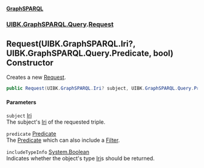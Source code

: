 #### [GraphSPARQL](./index.md 'index')
### [UIBK.GraphSPARQL.Query](./UIBK-GraphSPARQL-Query.md 'UIBK.GraphSPARQL.Query').[Request](./UIBK-GraphSPARQL-Query-Request.md 'UIBK.GraphSPARQL.Query.Request')
## Request(UIBK.GraphSPARQL.Iri?, UIBK.GraphSPARQL.Query.Predicate, bool) Constructor
Creates a new [Request](./UIBK-GraphSPARQL-Query-Request.md 'UIBK.GraphSPARQL.Query.Request').  
```csharp
public Request(UIBK.GraphSPARQL.Iri? subject, UIBK.GraphSPARQL.Query.Predicate predicate, bool includeTypeInfo);
```
#### Parameters
<a name='UIBK-GraphSPARQL-Query-Request-Request(UIBK-GraphSPARQL-Iri-_UIBK-GraphSPARQL-Query-Predicate_bool)-subject'></a>
`subject` [Iri](./UIBK-GraphSPARQL-Iri.md 'UIBK.GraphSPARQL.Iri')  
The subject's [Iri](./UIBK-GraphSPARQL-Iri.md 'UIBK.GraphSPARQL.Iri') of the requested triple.  
  
<a name='UIBK-GraphSPARQL-Query-Request-Request(UIBK-GraphSPARQL-Iri-_UIBK-GraphSPARQL-Query-Predicate_bool)-predicate'></a>
`predicate` [Predicate](./UIBK-GraphSPARQL-Query-Predicate.md 'UIBK.GraphSPARQL.Query.Predicate')  
The [Predicate](./UIBK-GraphSPARQL-Query-Predicate.md 'UIBK.GraphSPARQL.Query.Predicate') which can also include a [Filter](./UIBK-GraphSPARQL-Query-Filter.md 'UIBK.GraphSPARQL.Query.Filter').  
  
<a name='UIBK-GraphSPARQL-Query-Request-Request(UIBK-GraphSPARQL-Iri-_UIBK-GraphSPARQL-Query-Predicate_bool)-includeTypeInfo'></a>
`includeTypeInfo` [System.Boolean](https://docs.microsoft.com/en-us/dotnet/api/System.Boolean 'System.Boolean')  
Indicates whether the object's type [Iri](./UIBK-GraphSPARQL-Iri.md 'UIBK.GraphSPARQL.Iri')s should be returned.  
  
